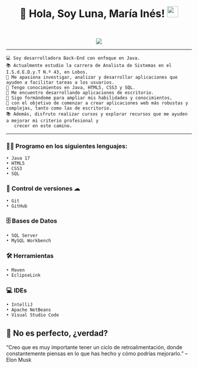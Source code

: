 <h1 align="center">
🌙 Hola, Soy Luna, María Inés! 
<img src="https://media.giphy.com/media/hvRJCLFzcasrR4ia7z/giphy.gif" width="30"></h1>
 <!--<img src="https://komarev.com/ghpvc/?username=I-am-vishalmaurya&label=Profile%20Views&color=0e75b6&style=flat" align='right' alt="vishalmaurya" />-->
 <!--<img src="https://gpvc.arturio.dev/I-am-vishalmaurya" alt="Profile views" align='right'/> <a href="https://github.com/I-am-vishalmaurya/I-am-vishalmaurya/"> </a> -->
<br/>

<!-- Typing SVG by DenverCoder1 - https://github.com/DenverCoder1/readme-typing-svg -->
<p align="center">
  <a href="https://github.com/DenverCoder1/readme-typing-svg"><img src="https://readme-typing-svg.herokuapp.com?lines=Estudiante+Analista+de+Sistemas;Desarrolladora+BackEnd;Freelancer;Creativa%20|%20Determinada%20;En%20constante%20crecimiento;de%20mis%20conocimientos&center=true&width=380&height=45"></a>
</p>
</p>
<!--https://github.com/I-am-vishalmaurya/I-am-vishalmaurya/blob/main/cropped_image.png-->
<!--<img align="left" src="https://github.com/I-am-vishalmaurya/I-am-vishalmaurya/blob/main/cropped_image.png" alt="Unfortunately I didn't find the author of the pic, feel to open a pull request if found" width="320" />-->
<hr>

```
💻 Soy desarrolladora Back-End con enfoque en Java.
📚 Actualmente estudio la carrera de Analista de Sistemas en el I.S.d.E.D.y.T N.º 43, en Lobos.
📝 Me apasiona investigar, analizar y desarrollar aplicaciones que ayuden a facilitar tareas a los usuarios.
🌟 Tengo conocimientos en Java, HTML5, CSS3 y SQL.
🚩 Me encuentro desarrollando aplicaciones de escritorio.
🧠 Sigo formándome para ampliar mis habilidades y conocimientos,
🔎 con el objetivo de comenzar a crear aplicaciones web más robustas y complejas, tanto como las de escritorio.
📚 Además, disfruto realizar cursos y explorar recursos que me ayuden a mejorar mi criterio profesional y
   crecer en este camino.
```

<!--💻 Soy desarrolladora Back-End especializada en Java.
📚 Estudio la carrera de Analista de Sistemas en el I.S.d.E.D.y.T N.º 43, en Lobos.
📝 Me gusta investigar, analizar y crear aplicaciones con el fin de ayudar a los usuarios a facilitar ciertas tareas.
🌟 Conozco los siguientes lenguajes: Java, HTML5, CSS3, SQL.
🚩 Actualmente me dedico a desarrollar aplicaciones de escritorio.
🧠 Aun así, sigo estudiando para adquirir y ampliar mis conocimientos,
🔎 con el objetivo de comenzar a crear aplicaciones web. Y tanto estas como las de escritorio, que sean mucho más complejas.
📚 También me gusta consumir cursos y visitar sitios que me permitan mejorar mi criterio y convertirme en una mejor profesional.-->

<hr>

### 👨‍💻 Programo en los siguientes lenguajes:
```
• Java 17
• HTML5
• CSS3
• SQL
```

### 💾 Control de versiones ☁
```
• Git
• GitHub
```

### 🗄️ Bases de Datos
```
• SQL Server
• MySQL Workbench
```

### 🛠️ Herramientas
```
• Maven
• EclipseLink
```

<!--### 💻 Software y Herramientas-->
### 💻 IDEs
```
• IntelliJ 
• Apache NetBeans
• Visual Studio Code
```


## 🤔 No es perfecto, ¿verdad?

“Creo que es muy importante tener un ciclo de retroalimentación, donde constantemente piensas en lo que has hecho y cómo podrías mejorarlo.”
– Elon Musk





